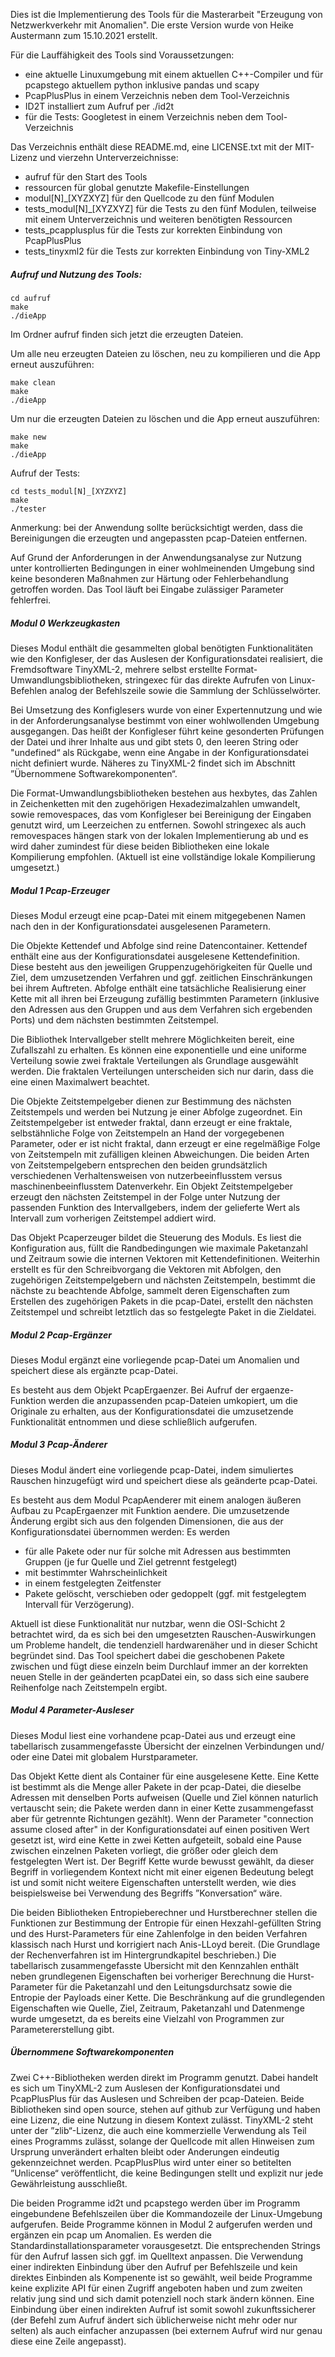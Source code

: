 Dies ist die Implementierung des Tools für die Masterarbeit "Erzeugung von Netzwerkverkehr mit Anomalien".
Die erste Version wurde von Heike Austermann zum 15.10.2021 erstellt.

Für die Lauffähigkeit des Tools sind Voraussetzungen:
- eine aktuelle Linuxumgebung mit einem aktuellen C++-Compiler und für pcapstego aktuellem python inklusive pandas und scapy
- PcapPlusPlus in einem Verzeichnis neben dem Tool-Verzeichnis
- ID2T installiert zum Aufruf per ./id2t
- für die Tests: Googletest in einem Verzeichnis neben dem Tool-Verzeichnis

Das Verzeichnis enthält diese README.md, eine LICENSE.txt mit der MIT-Lizenz und vierzehn Unterverzeichnisse:
- aufruf für den Start des Tools
- ressourcen für global genutzte Makefile-Einstellungen
- modul[N]_[XYZXYZ] für den Quellcode zu den fünf Modulen
- tests_modul[N]_[XYZXYZ] für die Tests zu den fünf Modulen, teilweise mit einem Unterverzeichnis und weiteren benötigten Ressourcen
- tests_pcapplusplus für die Tests zur korrekten Einbindung von PcapPlusPlus
- tests_tinyxml2 für die Tests zur korrekten Einbindung von Tiny-XML2


##### Aufruf und Nutzung des Tools:
```
cd aufruf
make
./dieApp
```

Im Ordner aufruf finden sich jetzt die erzeugten Dateien.

Um alle neu erzeugten Dateien zu löschen, neu zu kompilieren und die App erneut auszuführen:
```
make clean
make
./dieApp
```

Um nur die erzeugten Dateien zu löschen und die App erneut auszuführen:
```
make new
make
./dieApp
```

Aufruf der Tests:
```
cd tests_modul[N]_[XYZXYZ]
make
./tester
```

Anmerkung: bei der Anwendung sollte berücksichtigt werden, dass die Bereinigungen die erzeugten und angepassten pcap-Dateien entfernen.

Auf Grund der Anforderungen in der Anwendungsanalyse zur Nutzung unter kontrollierten Bedingungen in einer wohlmeinenden Umgebung sind keine besonderen Maßnahmen zur Härtung oder Fehlerbehandlung getroffen worden. Das Tool läuft bei Eingabe zulässiger Parameter fehlerfrei.

##### Modul 0 Werkzeugkasten

Dieses Modul enthält die gesammelten global benötigten Funktionalitäten wie den Konfigleser, der das Auslesen der Konfigurationsdatei realisiert, die Fremdsoftware TinyXML-2, mehrere selbst erstellte Format-Umwandlungsbibliotheken, stringexec für das direkte Aufrufen von Linux-Befehlen analog der Befehlszeile sowie die Sammlung der Schlüsselwörter.

Bei Umsetzung des Konfiglesers wurde von einer Expertennutzung und wie in der Anforderungsanalyse bestimmt von einer wohlwollenden Umgebung ausgegangen. Das heißt der Konfigleser führt keine gesonderten Prüfungen der Datei und ihrer Inhalte aus und gibt stets 0, den leeren String oder "undefined“ als Rückgabe, wenn eine Angabe in der Konfigurationsdatei nicht definiert wurde.
Näheres zu TinyXML-2 findet sich im Abschnitt ”Übernommene Softwarekomponenten“.

Die Format-Umwandlungsbibliotheken bestehen aus hexbytes, das Zahlen in Zeichenketten mit den zugehörigen Hexadezimalzahlen umwandelt, sowie removespaces, das vom Konfigleser bei Bereinigung der Eingaben genutzt wird, um Leerzeichen zu entfernen.
Sowohl stringexec als auch removespaces hängen stark von der lokalen Implementierung ab und es wird daher zumindest für diese beiden Bibliotheken eine lokale Kompilierung empfohlen. (Aktuell ist eine vollständige lokale Kompilierung umgesetzt.)

##### Modul 1 Pcap-Erzeuger

Dieses Modul erzeugt eine pcap-Datei mit einem mitgegebenen Namen nach den in der Konfigurationsdatei ausgelesenen Parametern.

Die Objekte Kettendef und Abfolge sind reine Datencontainer. Kettendef enthält eine aus der Konfigurationsdatei ausgelesene Kettendefinition. Diese besteht aus den jeweiligen Gruppenzugehörigkeiten für Quelle und Ziel, dem umzusetzenden Verfahren und ggf. zeitlichen Einschränkungen bei ihrem Auftreten. Abfolge enthält eine tatsächliche Realisierung einer Kette mit all ihren bei Erzeugung zufällig bestimmten Parametern (inklusive den Adressen aus den Gruppen und aus dem Verfahren sich ergebenden Ports) und dem nächsten bestimmten Zeitstempel.

Die Bibliothek Intervallgeber stellt mehrere Möglichkeiten bereit, eine Zufallszahl zu erhalten. Es können eine exponentielle und eine uniforme Verteilung sowie zwei fraktale Verteilungen als Grundlage ausgewählt werden. Die fraktalen Verteilungen unterscheiden sich nur darin, dass die eine einen Maximalwert beachtet.

Die Objekte Zeitstempelgeber dienen zur Bestimmung des nächsten Zeitstempels und werden bei Nutzung je einer Abfolge zugeordnet. Ein Zeitstempelgeber ist entweder fraktal, dann erzeugt er eine fraktale, selbstähnliche Folge von Zeitstempeln an Hand der vorgegebenen Parameter, oder er ist nicht fraktal, dann erzeugt er eine regelmäßige Folge von Zeitstempeln mit zufälligen kleinen Abweichungen. Die beiden Arten von Zeitstempelgebern entsprechen den beiden grundsätzlich verschiedenen Verhaltensweisen von nutzerbeeinflusstem versus maschinenbeeinflusstem Datenverkehr.
Ein Objekt Zeitstempelgeber erzeugt den nächsten Zeitstempel in der Folge unter Nutzung der passenden Funktion des Intervallgebers, indem der gelieferte Wert als Intervall zum vorherigen Zeitstempel addiert wird.

Das Objekt Pcaperzeuger bildet die Steuerung des Moduls. Es liest die Konfiguration aus, füllt die Randbedingungen wie maximale Paketanzahl und Zeitraum sowie die internen Vektoren mit Kettendefinitionen. Weiterhin erstellt es für den Schreibvorgang die Vektoren mit Abfolgen, den zugehörigen Zeitstempelgebern und nächsten Zeitstempeln, bestimmt die nächste zu beachtende Abfolge, sammelt deren Eigenschaften zum Erstellen des zugehörigen Pakets in die pcap-Datei, erstellt den nächsten Zeitstempel und schreibt letztlich das so festgelegte Paket in die Zieldatei.

##### Modul 2 Pcap-Ergänzer

Dieses Modul ergänzt eine vorliegende pcap-Datei um Anomalien und speichert diese als ergänzte pcap-Datei.

Es besteht aus dem Objekt PcapErgaenzer. Bei Aufruf der ergaenze-Funktion werden die anzupassenden pcap-Dateien umkopiert, um die Originale zu erhalten, aus der Konfigurationsdatei die umzusetzende Funktionalität entnommen und diese schließlich aufgerufen.

##### Modul 3 Pcap-Änderer

Dieses Modul ändert eine vorliegende pcap-Datei, indem simuliertes Rauschen hinzugefügt wird und speichert diese als geänderte pcap-Datei.

Es besteht aus dem Modul PcapAenderer mit einem analogen äußeren Aufbau zu PcapErgaenzer mit Funktion aendere. Die umzusetzende Änderung ergibt sich aus den folgenden Dimensionen, die aus der Konfigurationsdatei übernommen werden: Es werden
- für alle Pakete oder nur für solche mit Adressen aus bestimmten Gruppen (je fur Quelle und Ziel getrennt festgelegt)
- mit bestimmter Wahrscheinlichkeit
- in einem festgelegten Zeitfenster
- Pakete gelöscht, verschieben oder gedoppelt (ggf. mit festgelegtem Intervall für Verzögerung).

Aktuell ist diese Funktionalität nur nutzbar, wenn die OSI-Schicht 2 betrachtet wird, da es sich bei den umgesetzten Rauschen-Auswirkungen um Probleme handelt, die tendenziell hardwarenäher und in dieser Schicht begründet sind. Das Tool speichert dabei die geschobenen Pakete zwischen und fügt diese einzeln beim Durchlauf immer an der korrekten neuen Stelle in der geänderten pcapDatei ein, so dass sich eine saubere Reihenfolge nach Zeitstempeln ergibt.

##### Modul 4 Parameter-Ausleser

Dieses Modul liest eine vorhandene pcap-Datei aus und erzeugt eine tabellarisch zusammengefasste Übersicht der einzelnen Verbindungen und/ oder eine Datei mit globalem Hurstparameter.

Das Objekt Kette dient als Container für eine ausgelesene Kette. Eine Kette ist bestimmt als die Menge aller Pakete in der pcap-Datei, die dieselbe Adressen mit denselben Ports aufweisen (Quelle und Ziel können naturlich vertauscht sein; die Pakete werden dann in einer Kette zusammengefasst aber für getrennte Richtungen gezählt). Wenn der Parameter "connection assume closed after" in der Konfigurationsdatei auf einen positiven Wert gesetzt ist, wird eine Kette in zwei Ketten aufgeteilt, sobald eine Pause zwischen einzelnen Paketen vorliegt, die größer oder gleich dem festgelegten Wert ist.
Der Begriff Kette wurde bewusst gewählt, da dieser Begriff in vorliegendem Kontext nicht mit einer eigenen Bedeutung belegt ist und somit nicht weitere Eigenschaften unterstellt werden, wie dies beispielsweise bei Verwendung des Begriffs ”Konversation“ wäre.

Die beiden Bibliotheken Entropieberechner und Hurstberechner stellen die Funktionen zur Bestimmung der Entropie für einen Hexzahl-gefüllten String und des Hurst-Parameters für eine Zahlenfolge in den beiden Verfahren klassisch nach Hurst und korrigiert nach Anis-LLoyd bereit. (Die Grundlage der Rechenverfahren ist im Hintergrundkapitel beschrieben.)
Die tabellarisch zusammengefasste Ubersicht mit den Kennzahlen enthält neben grundlegenen Eigenschaften bei vorheriger Berechnung die Hurst-Parameter für die Paketanzahl und den Leitungsdurchsatz sowie die Entropie der Payloads einer Kette. Die Beschränkung auf die grundlegenden Eigenschaften wie Quelle, Ziel, Zeitraum, Paketanzahl und Datenmenge wurde umgesetzt, da es bereits eine Vielzahl von Programmen zur Parametererstellung gibt.

##### Übernommene Softwarekomponenten

Zwei C++-Bibliotheken werden direkt im Programm genutzt. Dabei handelt es sich um TinyXML-2 zum Auslesen der Konfigurationsdatei und PcapPlusPlus für das Auslesen und Schreiben der pcap-Dateien.
Beide Bibliotheken sind open source, stehen auf github zur Verfügung und haben eine Lizenz, die eine Nutzung in diesem Kontext zulässt.
TinyXML-2 steht unter der ”zlib“-Lizenz, die auch eine kommerzielle Verwendung als Teil eines Programms zulässt, solange der Quellcode mit allen Hinweisen zum Ursprung unverändert erhalten bleibt oder Anderungen eindeutig gekennzeichnet werden.
PcapPlusPlus wird unter einer so betitelten ”Unlicense“ veröffentlicht, die keine Bedingungen stellt und explizit nur jede Gewährleistung ausschließt.

Die beiden Programme id2t und pcapstego werden über im Programm eingebundene Befehlszeilen über die Kommandozeile der Linux-Umgebung aufgerufen. Beide Programme können in Modul 2 aufgerufen werden und ergänzen ein pcap um Anomalien. Es werden die Standardinstallationsparameter vorausgesetzt. Die entsprechenden Strings für den Aufruf lassen sich ggf. im Quelltext anpassen.
Die Verwendung einer indirekten Einbindung über den Aufruf per Befehlszeile und kein direktes Einbinden als Kompenente ist so gewählt, weil beide Programme keine explizite API für einen Zugriff angeboten haben und zum zweiten relativ jung sind und sich damit potenziell noch stark ändern können. Eine Einbindung über einen indirekten Aufruf ist somit sowohl zukunftssicherer (der Befehl zum Aufruf ändert sich üblicherweise nicht mehr oder nur selten) als auch einfacher anzupassen (bei externem Aufruf wird nur genau diese eine Zeile angepasst).